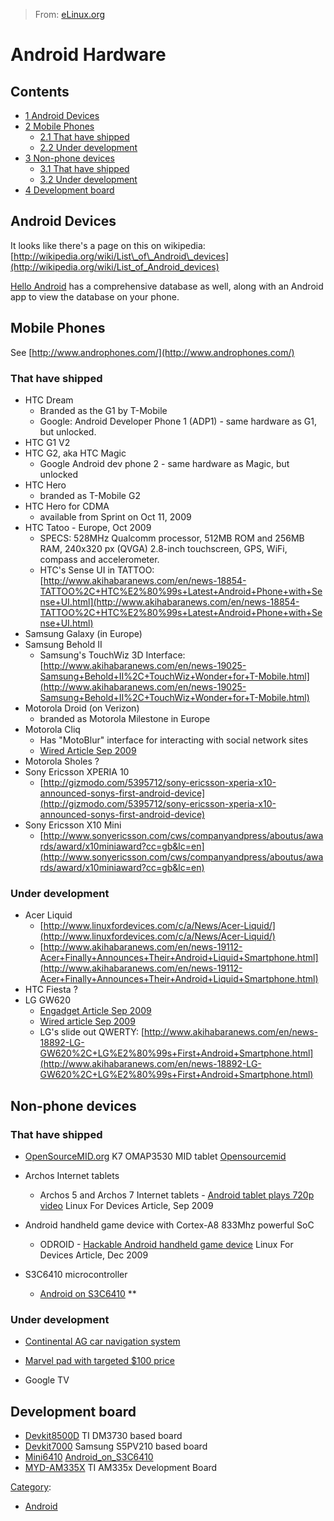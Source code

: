 > From: [eLinux.org](http://eLinux.org/Android_Hardware "http://eLinux.org/Android_Hardware")


# Android Hardware



## Contents

-   [1 Android Devices](#android-devices)
-   [2 Mobile Phones](#mobile-phones)
    -   [2.1 That have shipped](#that-have-shipped)
    -   [2.2 Under development](#under-development)
-   [3 Non-phone devices](#non-phone-devices)
    -   [3.1 That have shipped](#that-have-shipped-2)
    -   [3.2 Under development](#under-development-2)
-   [4 Development board](#development-board)

## Android Devices

It looks like there's a page on this on wikipedia:
[http://wikipedia.org/wiki/List\_of\_Android\_devices](http://wikipedia.org/wiki/List_of_Android_devices)

[Hello Android](http://www.helloandroid.com/devices) has a comprehensive
database as well, along with an Android app to view the database on your
phone.

## Mobile Phones

See [http://www.androphones.com/](http://www.androphones.com/)

### That have shipped

-   HTC Dream
    -   Branded as the G1 by T-Mobile
    -   Google: Android Developer Phone 1 (ADP1) - same hardware as G1,
        but unlocked.
-   HTC G1 V2
-   HTC G2, aka HTC Magic
    -   Google Android dev phone 2 - same hardware as Magic, but
        unlocked
-   HTC Hero
    -   branded as T-Mobile G2
-   HTC Hero for CDMA
    -   available from Sprint on Oct 11, 2009
-   HTC Tatoo - Europe, Oct 2009
    -   SPECS: 528MHz Qualcomm processor, 512MB ROM and 256MB RAM,
        240x320 px (QVGA) 2.8-inch touchscreen, GPS, WiFi, compass and
        accelerometer.
    -   HTC's Sense UI in TATTOO:
        [http://www.akihabaranews.com/en/news-18854-TATTOO%2C+HTC%E2%80%99s+Latest+Android+Phone+with+Sense+UI.html](http://www.akihabaranews.com/en/news-18854-TATTOO%2C+HTC%E2%80%99s+Latest+Android+Phone+with+Sense+UI.html)
-   Samsung Galaxy (in Europe)
-   Samsung Behold II
    -   Samsung's TouchWiz 3D Interface:
        [http://www.akihabaranews.com/en/news-19025-Samsung+Behold+II%2C+TouchWiz+Wonder+for+T-Mobile.html](http://www.akihabaranews.com/en/news-19025-Samsung+Behold+II%2C+TouchWiz+Wonder+for+T-Mobile.html)
-   Motorola Droid (on Verizon)
    -   branded as Motorola Milestone in Europe
-   Motorola Cliq
    -   Has "MotoBlur" interface for interacting with social network
        sites
    -   [Wired Article Sep
        2009](http://www.wired.com/gadgetlab/2009/09/motorola-android/)
-   Motorola Sholes ?
-   Sony Ericsson XPERIA 10
    -   [http://gizmodo.com/5395712/sony-ericsson-xperia-x10-announced-sonys-first-android-device](http://gizmodo.com/5395712/sony-ericsson-xperia-x10-announced-sonys-first-android-device)
-   Sony Ericsson X10 Mini
    -   [http://www.sonyericsson.com/cws/companyandpress/aboutus/awards/award/x10miniaward?cc=gb&lc=en](http://www.sonyericsson.com/cws/companyandpress/aboutus/awards/award/x10miniaward?cc=gb&lc=en)

### Under development

-   Acer Liquid
    -   [http://www.linuxfordevices.com/c/a/News/Acer-Liquid/](http://www.linuxfordevices.com/c/a/News/Acer-Liquid/)
    -   [http://www.akihabaranews.com/en/news-19112-Acer+Finally+Announces+Their+Android+Liquid+Smartphone.html](http://www.akihabaranews.com/en/news-19112-Acer+Finally+Announces+Their+Android+Liquid+Smartphone.html)
-   HTC Fiesta ?
-   LG GW620
    -   [Engadget Article Sep
        2009](http://www.engadget.com/2009/09/14/lg-officially-announces-gw620-its-first-android-phone/)
    -   [Wired article Sep
        2009](http://www.wired.com/gadgetlab/2009/09/lg-android-phone/)
    -   LG's slide out QWERTY:
        [http://www.akihabaranews.com/en/news-18892-LG-GW620%2C+LG%E2%80%99s+First+Android+Smartphone.html](http://www.akihabaranews.com/en/news-18892-LG-GW620%2C+LG%E2%80%99s+First+Android+Smartphone.html)



## Non-phone devices

### That have shipped

-   [OpenSourceMID.org](http://www.opensourcemid.org) K7 OMAP3530 MID
    tablet [Opensourcemid](http://eLinux.org/Opensourcemid "Opensourcemid")
-   Archos Internet tablets
    -   Archos 5 and Archos 7 Internet tablets - [Android tablet plays
        720p
        video](http://www.linuxfordevices.com/c/a/News/Archos-5-Internet-Tablet/?kc=LNXDEVNL091609)
        Linux For Devices Article, Sep 2009

-   Android handheld game device with Cortex-A8 833Mhz powerful SoC
    -   ODROID - [Hackable Android handheld game
        device](http://www.linuxfordevices.com/c/a/News/HardKernel-Odroid/)
        Linux For Devices Article, Dec 2009
-   S3C6410 microcontroller
    -   [Android on S3C6410](http://elinux.org/Android_on_S3C6410) \*\*

### Under development

-   [Continental AG car navigation
    system](http://phandroid.com/2009/06/05/android-in-your-car-autolinq-by-continental-ag/)

-   [Marvel pad with targeted \$100
    price](http://www.linuxfordevices.com/c/a/News/Marvell-Moby/?kc=LNXDEVNL032410)

-   Google TV

## Development board

-   [Devkit8500D](http://www.armkits.com/Product/devkit8500d.asp) TI
    DM3730 based board
-   [Devkit7000](http://www.armkits.com/Product/devkit7000.asp) Samsung
    S5PV210 based board
-   [Mini6410](http://www.minidevs.com/minidevs/Mini6410%20Board.html)
    [Android\_on\_S3C6410](http://eLinux.org/Android_on_S3C6410 "Android on S3C6410")
-   [MYD-AM335X](http://www.myirtech.com/list.asp?id=466) TI AM335x
    Development Board


[Category](http://eLinux.org/Special:Categories "Special:Categories"):

-   [Android](http://eLinux.org/Category:Android "Category:Android")

